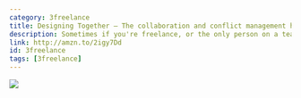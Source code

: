 ```yaml
---
category: 3freelance
title: Designing Together — The collaboration and conflict management handbook for creative professionals
description: Sometimes if you're freelance, or the only person on a team, it can be pretty demanding trying to do large scale jobs. I hope this book helps you get the right amount of work and results that you can get being a solo-designer.
link: http://amzn.to/2igy7Dd
id: 3freelance
tags: [3freelance]
---
```

<a target="_blank"  href="https://www.amazon.com/gp/product/0321918630/ref=as_li_tl?ie=UTF8&camp=1789&creative=9325&creativeASIN=0321918630&linkCode=as2&tag=compassofdesi-20&linkId=334137468fcf8f6a7e22d0c3533be96a"><img border="0" src="//ws-na.amazon-adsystem.com/widgets/q?_encoding=UTF8&MarketPlace=US&ASIN=0321918630&ServiceVersion=20070822&ID=AsinImage&WS=1&Format=_SL250_&tag=compassofdesi-20" ></a><img src="//ir-na.amazon-adsystem.com/e/ir?t=compassofdesi-20&l=am2&o=1&a=0321918630" width="1" height="1" border="0" alt="" style="border:none !important; margin:0px !important;" />
